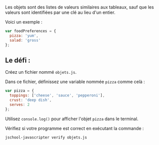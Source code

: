 Les objets sont des listes de valeurs similaires aux tableaux, sauf que les valeurs sont identifiées par une clé au lieu d'un entier.

Voici un exemple :

```js
var foodPreferences = {
  pizza: 'yum',
  salad: 'gross'
};
```

## Le défi :

Créez un fichier nommé `objets.js`.

Dans ce fichier, définissez une variable nommée `pizza` comme celà :

```js
var pizza = {
  toppings: ['cheese', 'sauce', 'pepperoni'],
  crust: 'deep dish',
  serves: 2
};
```

Utilisez `console.log()` pour afficher l'objet `pizza` dans le terminal.

Vérifiez si votre programme est correct en exécutant la commande :

```bash
jschool-javascripter verify objets.js
```
